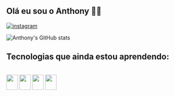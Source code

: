 ## Olá eu sou o Anthony 👋🏼

[![instagram](https://img.shields.io/badge/Instagram-E4405F?style=for-the-badge&logo=instagram&logoColor=white)](https://www.instagram.com/anthony_praado/profilecard/?igsh=c3Vmdjh5NWU1cHE1)

![Anthony's GitHub stats](https://github-readme-stats.vercel.app/api?username=Arpa4yMaracas&show_icons=true&theme=transparent)

## Tecnologias que ainda estou aprendendo:
<div style="display: inline_block"><br/>
<img height="40" width="30" src="https://cdn.jsdelivr.net/gh/devicons/devicon@latest/icons/c/c-original.svg" />
<img height="40" width="30" src="https://cdn.jsdelivr.net/gh/devicons/devicon@latest/icons/html5/html5-original.svg" />
<img height="40" width="30" src="https://cdn.jsdelivr.net/gh/devicons/devicon@latest/icons/css3/css3-original.svg" />
<img height="40" width="30" src = "https://img.icons8.com/?size=100&id=lTKW3iI3wIT0&format=png&color=000000" />
</div>

##

